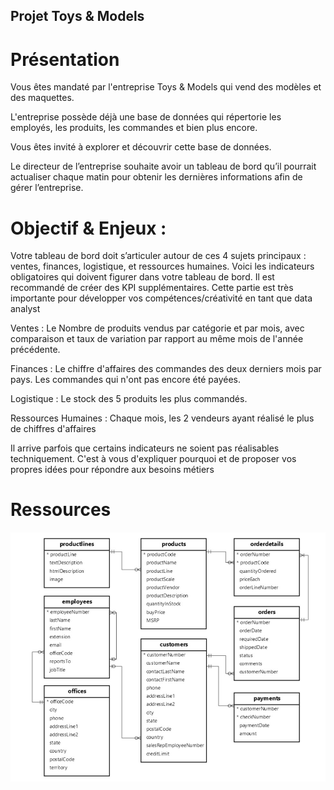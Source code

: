 ## Projet Toys & Models

# Présentation

Vous êtes mandaté par l'entreprise Toys & Models qui vend des modèles et des maquettes.

L'entreprise possède déjà une base de données qui répertorie les employés, les produits, les commandes et bien plus encore.

Vous êtes invité à explorer et découvrir cette base de données.

Le directeur de l’entreprise souhaite avoir un tableau de bord qu’il pourrait actualiser chaque matin pour obtenir les dernières informations afin de gérer l’entreprise.

# Objectif & Enjeux :

Votre tableau de bord doit s’articuler autour de ces 4 sujets principaux : ventes, finances, logistique, et ressources humaines. Voici les indicateurs obligatoires qui doivent figurer dans votre tableau de bord. Il est recommandé de créer des KPI supplémentaires. Cette partie est très importante pour développer vos compétences/créativité en tant que data analyst

Ventes : Le Nombre de produits vendus par catégorie et par mois, avec comparaison et taux de variation par rapport au même mois de l'année précédente.

Finances : Le chiffre d'affaires des commandes des deux derniers mois par pays.
           Les commandes qui n'ont pas encore été payées.

Logistique : Le stock des 5 produits les plus commandés.

Ressources Humaines : Chaque mois, les 2 vendeurs ayant réalisé le plus de chiffres d'affaires

Il arrive parfois que certains indicateurs ne soient pas réalisables techniquement. C'est à vous d'expliquer pourquoi et de proposer vos propres idées pour répondre aux besoins métiers

# Ressources

![Schéma de la base de données](Schéma%20de%20la%20base%20de%20données.jpg)

